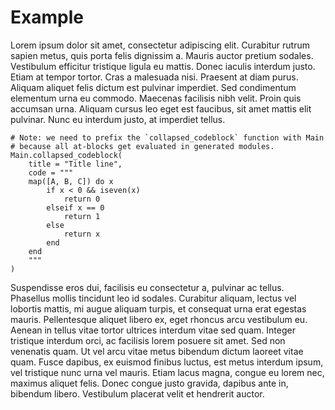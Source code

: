 # Example

Lorem ipsum dolor sit amet, consectetur adipiscing elit. Curabitur rutrum sapien metus, quis porta felis dignissim a. Mauris auctor pretium sodales. Vestibulum efficitur tristique ligula eu mattis. Donec iaculis interdum justo. Etiam at tempor tortor. Cras a malesuada nisi. Praesent at diam purus. Aliquam aliquet felis dictum est pulvinar imperdiet. Sed condimentum elementum urna eu commodo. Maecenas facilisis nibh velit. Proin quis accumsan urna. Aliquam cursus leo eget est faucibus, sit amet mattis elit pulvinar. Nunc eu interdum justo, at imperdiet tellus.

```@eval
# Note: we need to prefix the `collapsed_codeblock` function with Main
# because all at-blocks get evaluated in generated modules.
Main.collapsed_codeblock(
    title = "Title line",
    code = """
    map([A, B, C]) do x
        if x < 0 && iseven(x)
            return 0
        elseif x == 0
            return 1
        else
            return x
        end
    end
    """
)
```

Suspendisse eros dui, facilisis eu consectetur a, pulvinar ac tellus. Phasellus mollis tincidunt leo id sodales. Curabitur aliquam, lectus vel lobortis mattis, mi augue aliquam turpis, et consequat urna erat egestas mauris. Pellentesque aliquet libero ex, eget rhoncus arcu vestibulum eu. Aenean in tellus vitae tortor ultrices interdum vitae sed quam. Integer tristique interdum orci, ac facilisis lorem posuere sit amet. Sed non venenatis quam. Ut vel arcu vitae metus bibendum dictum laoreet vitae quam. Fusce dapibus, ex euismod finibus luctus, est metus interdum ipsum, vel tristique nunc urna vel mauris. Etiam lacus magna, congue eu lorem nec, maximus aliquet felis. Donec congue justo gravida, dapibus ante in, bibendum libero. Vestibulum placerat velit et hendrerit auctor.
